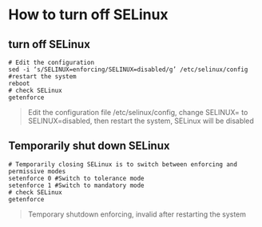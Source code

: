 # How to turn off SELinux
## turn off SELinux
```shell script
# Edit the configuration
sed -i ‘s/SELINUX=enforcing/SELINUX=disabled/g’ /etc/selinux/config
#restart the system  
reboot
# check SELinux
getenforce
```
> Edit the configuration file /etc/selinux/config, change SELINUX= to SELINUX=disabled, then restart the system, SELinux will be disabled

## Temporarily shut down SELinux
```shell script
# Temporarily closing SELinux is to switch between enforcing and permissive modes
setenforce 0 #Switch to tolerance mode
setenforce 1 #Switch to mandatory mode
# check SELinux
getenforce
```
> Temporary shutdown enforcing, invalid after restarting the system
